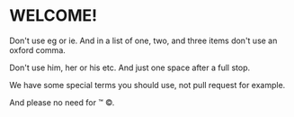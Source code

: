 # WELCOME!

Don't use eg or ie. And in a list of one, two, and three items don't use an oxford comma.

Don't use him, her or his etc.  And just one space after a full stop.

We have some special terms you should use, not pull request for example.

And please no need for ™ ©.
